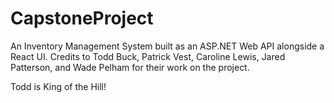 # CapstoneProject
An Inventory Management System built as an ASP.NET Web API alongside a React UI. 
Credits to Todd Buck, Patrick Vest, Caroline Lewis, Jared Patterson, and Wade 
Pelham for their work on the project.

Todd is King of the Hill!
